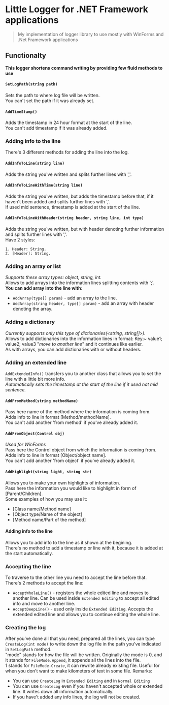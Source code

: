 # Little Logger for .NET Framework applications
> My implementation of logger library to use mostly with WinForms and .Net Framework applications  
## Functionalty
**This logger shortens command writing by providing few fluid methods to use**
#### ```SetLogPath(string path)```
Sets the path to where log file will be written.  
You can't set the path if it was already set.
#### ```AddTimeStamp()```
Adds the timestamp in 24 hour format at the start of the line.  
You can't add timestamp if it was already added.
### Adding info to the line
There's 3 different methods for adding the line into the log.  
#### ```AddInfoToLine(string line)```
Adds the string you've written and splits further lines with ','.
#### ```AddInfoToLineWithTime(string line)```
Adds the string you've written, but adds the timestamp before that, if it haven't been added and splits further lines with ','.  
If used mid sentence, timestamp is added at the start of the line.
#### ```AddInfoToLineWithHeader(string header, string line, int type)```
Adds the string you've written, but with header denoting further information and splits further lines with ','.  
Have 2 styles:  
```
1. Header: String.
2. [Header]: String.
```
### Adding an array or list
*Supports these array types: object, string, int.*  
Allows to add arrays into the information lines splitting contents with ';'.  
**You can add array into the line with:**  
- ```AddArray(type[] param)``` - add an array to the line.
- ```AddArray(string header, type[] param)``` - add an array with header denoting the array.  
### Adding a dictionary
*Currently supports only this type of dictionaries(<string, string[]>).*  
Allows to add dictionaries into the information lines in format: Key:~ value1; value2; value3 "*move to another line*" and it continues like earlier.  
As with arrays, you can add dictionaries with or without headers.  
### Adding an extended line
```AddExtendedInfo()``` transfers you to another class that allows you to set the line with a little bit more info.  
*Automatically sets the timestamp at the start of the line if it used not mid sentence.*
#### ```AddFromMethod(string methodName)```
Pass here name of the method where the information is coming from.  
Adds info to line in format [Method/methodName].  
You can't add another 'from method' if you've already added it.
#### ```AddFromObject(Control obj)```
*Used for WinForms*  
Pass here the Control object from which the information is coming from.  
Adds info to line in format [Object/object name].  
You can't add another 'from object' if you've already added it.
#### ```AddHighlight(string light, string str)```
Allows you to make your own highlights of information.  
Pass here the information you would like to highlight in form of [Parent/Children].  
Some examples of how you may use it:
- [Class name/Method name]
- [Object type/Name of the object]
- [Method name/Part of the method]
#### Adding info to the line
Allows you to add info to the line as it shown at the begining.  
There's no method to add a timestamp or line with it, because it is added at the start automatically.
### Accepting the line
To traverse to the other line you need to accept the line before that.  
There's 2 methods to accept the line:  
- ```AcceptWholeLine()``` - registers the whole edited line and moves to another line. Can be used inside ```Extended Editing``` to accept all edited info and move to another line.
- ```AcceptDeepLine()``` - used only inside ```Extended Editing```. Accepts the extended edited line and allows you to continue editing the whole line.
### Creating the log
After you've done all that you need, prepared all the lines, you can type ```CreateLog(int mode)``` to write down the log file in the path you've indicated in ```SetLogPath``` method.  
"mode" stands for how the file will be written. Originally the mode is 0, and it stands for ```FileMode.Append```, it appends all the lines into the file.  
1 stands for ```FileMode.Create```, it can rewrite already existing file. Useful for when you don't want to make kilometers of text in some file.
Remarks:
- You can use ```CreateLog``` in ```Extended Editing``` and in ```Normal Editing```
- You can use ```CreateLog``` even if you haven't accepted whole or extended line. It writes down all information automatically.
- If you have't added any info lines, the log will not be created.